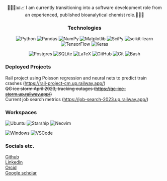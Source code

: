 

<div align="center">

👨🏻‍💻📊📈 I am currently transitioning into a software development role from an experienced, published bioanalytical chemist role.🥼🧪🧬

</div>



<div align="center">

 ### Technologies 
 
 ![Python](https://img.shields.io/badge/python-3670A0?style=for-the-badge&logo=python&logoColor=ffdd54)
 ![Pandas](https://img.shields.io/badge/pandas-%23150458.svg?style=for-the-badge&logo=pandas&logoColor=white)
 ![NumPy](https://img.shields.io/badge/numpy-%23013243.svg?style=for-the-badge&logo=numpy&logoColor=white)
 ![Matplotlib](https://img.shields.io/badge/Matplotlib-%23ffffff.svg?style=for-the-badge&logo=Matplotlib&logoColor=black)
 ![SciPy](https://img.shields.io/badge/SciPy-%230C55A5.svg?style=for-the-badge&logo=scipy&logoColor=%white)
 ![scikit-learn](https://img.shields.io/badge/scikit--learn-%23F7931E.svg?style=for-the-badge&logo=scikit-learn&logoColor=white)
 ![TensorFlow](https://img.shields.io/badge/TensorFlow-%23FF6F00.svg?style=for-the-badge&logo=TensorFlow&logoColor=white)
 ![Keras](https://img.shields.io/badge/Keras-%23D00000.svg?style=for-the-badge&logo=Keras&logoColor=white)  
 
 ![Postgres](https://img.shields.io/badge/postgres-%23316192.svg?style=for-the-badge&logo=postgresql&logoColor=white)
 ![SQLite](https://img.shields.io/badge/sqlite-%2307405e.svg?style=for-the-badge&logo=sqlite&logoColor=white)
 ![LaTeX](https://img.shields.io/badge/latex-%23008080.svg?style=for-the-badge&logo=latex&logoColor=white)
 ![GitHub](https://img.shields.io/badge/github-%23121011.svg?style=for-the-badge&logo=github&logoColor=white)
 ![Git](https://img.shields.io/badge/git-%23F05033.svg?style=for-the-badge&logo=git&logoColor=white)
 ![Bash](https://img.shields.io/badge/GNU%20Bash-4EAA25?style=for-the-badge&logo=GNU%20Bash&logoColor=white)

</div>
 
<div align="left">

### Deployed Projects
 
Rail project using Poisson regression and neural nets to predict train crashes (https://rail-project-cm.up.railway.app/)  
~~QC ice storm April 2023, tracking outages (https://qc-ice-storm.up.railway.app/)~~  
Current job search metrics (https://job-search-2023.up.railway.app/)
</div>
<div align="left">
 
### Workspaces

 ![Ubuntu](https://img.shields.io/badge/Ubuntu-E95420?style=for-the-badge&logo=ubuntu&logoColor=white)
 ![Starship](https://img.shields.io/badge/starship-DD0B78?style=for-the-badge&logo=starship&logoColor=white)
 ![Neovim](https://img.shields.io/badge/NeoVim-%2357A143.svg?&style=for-the-badge&logo=neovim&logoColor=white)  

![Windows](https://img.shields.io/badge/Windows-0078D6?style=for-the-badge&logo=windows&logoColor=white)
![VSCode](https://img.shields.io/badge/VSCode-0078D4?style=for-the-badge&logo=visual%20studio%20code&logoColor=white)
 
</div>


<div align="left">

### Socials etc.
 
[Github](https://github.com/CMonnin/)  
[Linkedin](https://www.linkedin.com/in/cmonnin/)  
[Orcid](https://orcid.org/0000-0002-8894-1571)  
[Google scholar](https://scholar.google.com/citations?user=Bgfr0bAAAAAJ&hl=en)  

</div>
<div align="left">
 


<!--
**CMonnin/CMonnin** is a ✨ _special_ ✨ repository because its `README.md` (this file) appears on your GitHub profile.

<div align="left">
 
### Currently learning:
OSU dev ops (https://devopsbootcamp.osuosl.org/)  
![Rust](https://img.shields.io/badge/Rust-black?style=for-the-badge&logo=rust&logoColor=#E57324) via [The Book](https://doc.rust-lang.org/book/) and [Advent of Code](https://adventofcode.com/)

</div>

badges
https://github.com/Ileriayo/markdown-badges



![Python](https://img.shields.io/badge/python-3670A0?style=for-the-badge&logo=python&logoColor=ffdd54)
![Pandas](https://img.shields.io/badge/pandas-%23150458.svg?style=for-the-badge&logo=pandas&logoColor=white)
![NumPy](https://img.shields.io/badge/numpy-%23013243.svg?style=for-the-badge&logo=numpy&logoColor=white)
![SciPy](https://img.shields.io/badge/SciPy-%230C55A5.svg?style=for-the-badge&logo=scipy&logoColor=%white)
![scikit-learn](https://img.shields.io/badge/scikit--learn-%23F7931E.svg?style=for-the-badge&logo=scikit-learn&logoColor=white)
![Matplotlib](https://img.shields.io/badge/Matplotlib-%23ffffff.svg?style=for-the-badge&logo=Matplotlib&logoColor=black)
![TensorFlow](https://img.shields.io/badge/TensorFlow-%23FF6F00.svg?style=for-the-badge&logo=TensorFlow&logoColor=white)
![Keras](https://img.shields.io/badge/Keras-%23D00000.svg?style=for-the-badge&logo=Keras&logoColor=white)
![SQLite](https://img.shields.io/badge/sqlite-%2307405e.svg?style=for-the-badge&logo=sqlite&logoColor=white)
![LaTeX](https://img.shields.io/badge/latex-%23008080.svg?style=for-the-badge&logo=latex&logoColor=white)
![GitHub](https://img.shields.io/badge/github-%23121011.svg?style=for-the-badge&logo=github&logoColor=white)








Data Science
python 	![Python](https://img.shields.io/badge/python-3670A0?style=for-the-badge&logo=python&logoColor=ffdd54)
panadas 	![Pandas](https://img.shields.io/badge/pandas-%23150458.svg?style=for-the-badge&logo=pandas&logoColor=white)
numpy ![NumPy](https://img.shields.io/badge/numpy-%23013243.svg?style=for-the-badge&logo=numpy&logoColor=white)
statsmodels
Scipy	![SciPy](https://img.shields.io/badge/SciPy-%230C55A5.svg?style=for-the-badge&logo=scipy&logoColor=%white)
sklearn 	![scikit-learn](https://img.shields.io/badge/scikit--learn-%23F7931E.svg?style=for-the-badge&logo=scikit-learn&logoColor=white)
matplotlib 	![Matplotlib](https://img.shields.io/badge/Matplotlib-%23ffffff.svg?style=for-the-badge&logo=Matplotlib&logoColor=black)
Tensorflow TensorFlow	![TensorFlow](https://img.shields.io/badge/TensorFlow-%23FF6F00.svg?style=for-the-badge&logo=TensorFlow&logoColor=white)
Keras 	![Keras](https://img.shields.io/badge/Keras-%23D00000.svg?style=for-the-badge&logo=Keras&logoColor=white)
SQL ![SQLite](https://img.shields.io/badge/sqlite-%2307405e.svg?style=for-the-badge&logo=sqlite&logoColor=white)
Latex ![LaTeX](https://img.shields.io/badge/latex-%23008080.svg?style=for-the-badge&logo=latex&logoColor=white)
Githiub 	![GitHub](https://img.shields.io/badge/github-%23121011.svg?style=for-the-badge&logo=github&logoColor=white)
VCcode
windows, ubuntu


Bioanalytical Chemistry
Metabolomics
Lipidomics
HPLC-QQQ (Agilent)
HPLC-QToF(Agilent)
SFC-QToF(Agilent)
LC-Orbi(Agilent-Thermo)


Linkdin
Oricd


Here are some ideas to get you started:

- 🔭 I’m currently working on ...
- 🌱 I’m currently learning ...
- 👯 I’m looking to collaborate on ...
- 🤔 I’m looking for help with ...
- 💬 Ask me about ...
- 📫 How to reach me: ...
- 😄 Pronouns: ...
- ⚡ Fun fact: ...
-->
